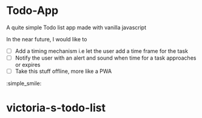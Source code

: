 # Todo-App
A quite simple Todo list app made with vanilla javascript

In the near future, I would like to
- [ ] Add a timing mechanism i.e let the user add a time frame for the task
- [ ] Notify the user with an alert and sound when time for a task approaches or expires 
- [ ] Take this stuff offline, more like a PWA 

 :simple_smile:
# victoria-s-todo-list
